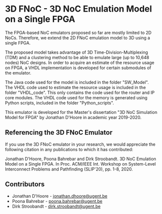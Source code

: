 3D FNoC - 3D NoC Emulation Model on a Single FPGA
==============================

The FPGA-based NoC emulators proposed so far are mostly limited to 2D NoCs. Therefore, we extend the 2D FNoC emulation model to 3D using a single FPGA. 

The proposed model takes advantage of 3D Time-Division-Multiplexing (TDM) and a clustering method to be able to emulate large (up to 10,648 nodes) NoC designs. 
In order to acquire an estimate of the resource usage on FPGA, a VHDL implementation is developed for certain submodules of the emulator. 

The Java code used for the model is included in the folder "SW_Model".
The VHDL code used to estimate the resource usage is included in the folder "VHDL_code". This only contains the code used for the router and IP core modules. 
The VHDL code used for the memory is generated using Python scripts, included in the folder "Python_scripts".

This emulator is developed for the Master's dissertation "3D NoC Simulation  Model for FPGA" by Jonathan D'Hoore in academic year 2019-2020.


Referencing the 3D FNoC Emulator
---------------
If you use the 3D FNoC emulator in your research, we would appreciate the following citation in any publications to which it has contributed:

Jonathan D'Hoore, Poona Bahrebar and Dirk Stroobandt. 3D NoC Emulation Model on a Single FPGA. In Proc. ACM/IEEE Int. Workshop on System-Level Interconnect Problems and Pathfinding (SLIP'20), pp. 1-8, 2020. 


Contributors
---------------
<ul>
  <li>Jonathan D'Hoore - <a href="mailto:jonathan.dhoore@ugent.be">jonathan.dhoore@ugent.be</a></li>
  <li>Poona Bahrebar - <a href="mailto:poona.bahrebar@ugent.be">poona.bahrebar@ugent.be</a></li>
  <li>Dirk Stroobandt - <a href="mailto:dirk.stroobandt@ugent.be">dirk.stroobandt@ugent.be</a></li>
</ul>

